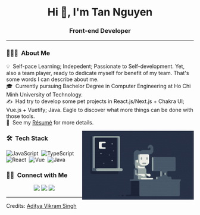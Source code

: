 <h1 align="center">Hi 👋, I'm Tan Nguyen</h1>
<h3 align="center">Front-end Developer</h3>

<hr />

### 👨🏻‍💻 &nbsp;About Me

💡 &nbsp;Self-pace Learning; Indepedent; Passionate to Self-development. Yet, also a team player, ready to dedicate myself for benefit of my team. That's some words I can describe about me.\
🎓 &nbsp;Currently pursuing Bachelor Degree in Computer Engineering at Ho Chi Minh University of Technology.\
✍️ &nbsp;Had try to develop some pet projects in React.js/Next.js + Chakra UI; Vue.js + Vuetify; Java. Eagle to discover what more things can be done with those tools.\
📄 &nbsp;See my [Résumé](https://tannguyencse19.github.io/resume/) for more details.

<img alt="Night Coding" src="https://raw.githubusercontent.com/AVS1508/AVS1508/master/assets/Night-Coding.gif" align="right"/>

### 🛠 &nbsp;Tech Stack

![JavaScript](https://img.shields.io/badge/-JavaScript-05122A?style=flat&logo=javascript)&nbsp;
![TypeScript](https://img.shields.io/badge/TypeScript-007ACC?style=flat&logo=typescript&logoColor=white)&nbsp;
![React](https://img.shields.io/badge/-React-05122A?style=flat&logo=react)&nbsp;
![Vue](https://img.shields.io/badge/Vue.js-35495E?style=flat&logo=vue.js&logoColor=4FC08D)&nbsp;
![Java](https://img.shields.io/badge/-Java-05122A?style=flat&logo=Java&logoColor=FFA518)&nbsp;

<!-- ### ⚙️ &nbsp;GitHub Analytics

<p align="center">
<a href="https://github.com/AVS1508">
  <img height="180em" src="https://github-readme-stats-eight-theta.vercel.app/api?username=AVS1508&show_icons=true&theme=algolia&include_all_commits=true&count_private=true"/>
  <img height="180em" src="https://github-readme-stats-eight-theta.vercel.app/api/top-langs/?username=AVS1508&layout=compact&langs_count=8&theme=algolia"/>
</a>
</p> -->

### 🤝🏻 &nbsp;Connect with Me

<p align="center">
<a href="https://linkedin.com/in/tan-ng-nguyen"><img src="https://img.shields.io/badge/LinkedIn-0077B5?style=flat&logo=linkedin&logoColor=white"/></a>
<a href="mailto:tannguyen.cse19@gmail.com"><img src="https://img.shields.io/badge/Gmail-D14836?style=flat&logo=gmail&logoColor=white"/></a>
<a href="https://facebook.com/nntan0"><img src="https://img.shields.io/badge/Facebook-1877F2?style=flat&logo=facebook&logoColor=white"/></a>
</p>

-----
Credits: [Aditya Vikram Singh](https://github.com/AVS1508)
